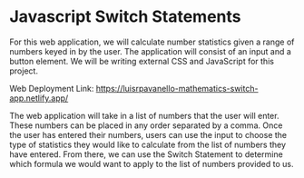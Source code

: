# Javascript Switch Statements
 For this web application, we will calculate number statistics given a range of numbers keyed in by the user. The application will consist of an input and a button element. We will be writing external CSS and JavaScript for this project. 


Web Deployment Link: https://luisrpavanello-mathematics-switch-app.netlify.app/

The web application will take in a list of numbers that the user will enter. These numbers can be placed in any order separated by a comma. Once the user has entered their numbers, users can use the input to choose the type of statistics they would like to calculate from the list of numbers they have entered. From there, we can use the Switch Statement to determine which formula we would want to apply to the list of numbers provided to us. 